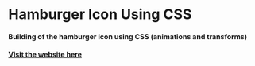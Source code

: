 # Hamburger Icon Using CSS

#### Building of the hamburger icon using CSS (animations and transforms)
#### [Visit the website here](https://avidhanr.github.io/CSS-HamburgerIcon/)
